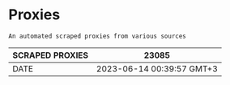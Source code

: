 # Proxies
    An automated scraped proxies from various sources

| SCRAPED PROXIES | 23085            |
|-----------------|---------------------------|
| DATE            | 2023-06-14 00:39:57 GMT+3          |